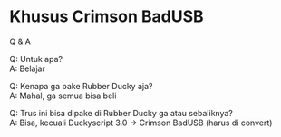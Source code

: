 # Khusus Crimson BadUSB

Q & A

Q: Untuk apa?
</br>
A: Belajar

Q: Kenapa ga pake Rubber Ducky aja?
</br>
A: Mahal, ga semua bisa beli

Q: Trus ini bisa dipake di Rubber Ducky ga atau sebaliknya?
</br>
A: Bisa, kecuali Duckyscript 3.0 -> Crimson BadUSB (harus di convert)
